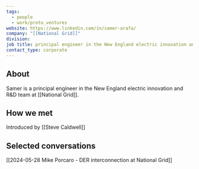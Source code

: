 ```yaml
---
tags:
  - people
  - work/proto_ventures
website: https://www.linkedin.com/in/samer-arafa/
company: "[[National Grid]]"
division: 
job title: principal engineer in the New England electric innovation and R&D team
contact_type: corporate
---
```

## About
Samer is a principal engineer in the New England electric innovation and R&D team at [[National Grid]].

## How we met
Introduced by [[Steve Caldwell]]

## Selected conversations
[[2024-05-28 Mike Porcaro - DER interconnection at National Grid]]